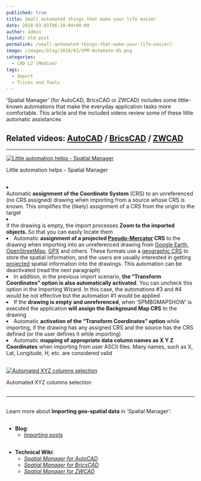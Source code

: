 ```yaml
---
published: true
title: Small automated things that make your life easier
date: 2018-03-01T06:19:04+00:00
author: admin
layout: old-post
permalink: /small-automated-things-that-make-your-life-easier/
image: /images/blog/2018/02/SPM-Automate-85.png
categories:
  - CAD L2 (Medium)
tags:
  - Import
  - Tricks and Tools
---
```

<p>
  &#8216;Spatial Manager&#8217; (for AutoCAD, BricsCAD or ZWCAD) includes some little-known automations that make the everyday application tasks more comfortable. This article and the included videos review some of these little automatic assistances
</p>

<p>
  <!--more-->
</p>

<h2>
  Related videos: <span><a href="https://youtu.be/oSKPE9yezi0?rel=0" target="_blank" rel="nofollow"><span>AutoCAD</span></a> </span>/ <span><a href="https://youtu.be/n0x1CF7tXQY?rel=0" target="_blank" rel="nofollow"><span>BricsCAD</span></a> </span>/ <span><a href="https://youtu.be/wTbDU-xcc6c?rel=0" target="_blank" rel="nofollow"><span>ZWCAD</span></a></span>
</h2>

* * *

<div>
  <a href="/images/blog/2018/02/Little-automation-helps-Spatial-Manager.png" target="_blank" rel="nofollow"><img src="/images/blog/2018/02/Little-automation-helps-Spatial-Manager-1024x535.png" alt="Little automation helps - Spatial Manager" width="625" height="327" srcset="/images/blog/2018/02/Little-automation-helps-Spatial-Manager-1024x535.png 1024w, /images/blog/2018/02/Little-automation-helps-Spatial-Manager-300x157.png 300w, /images/blog/2018/02/Little-automation-helps-Spatial-Manager-768x401.png 768w, /images/blog/2018/02/Little-automation-helps-Spatial-Manager-624x326.png 624w, /images/blog/2018/02/Little-automation-helps-Spatial-Manager.png 1280w" sizes="(max-width: 625px) 100vw, 625px" /></a>
  
  <p>
    Little automation helps &#8211; Spatial Manager
  </p>
</div>

<h2>
</h2>

<li>
  <div>
    Automatic<strong> assignment of the Coordinate System</strong> (CRS) to an unreferenced (no CRS assigned) drawing when importing from a source whose CRS is known. This simplifies the (likely) assignment of a CRS from the origin to the target
  </div>
</li>

<li>
  <div>
    If the drawing is empty, the import processes <strong>Zoom to the imported objects. </strong>So that you can easily locate them
  </div>
</li>

<li>
  Automatic <strong>assignment of a projected <span><a href="https://en.wikipedia.org/wiki/Web_Mercator" target="_blank" rel="nofollow">Pseudo-Mercator</a></span> CRS</strong> to the drawing when importing into an unreferenced drawing from <span><a href="https://en.wikipedia.org/wiki/Google_Earth" target="_blank" rel="nofollow">Google Earth,</a></span>  <span><span><a href="https://en.wikipedia.org/wiki/OpenStreetMap" target="_blank" rel="nofollow">OpenStreetMap</a></span></span>, <span><a href="https://en.wikipedia.org/wiki/GPS_Exchange_Format" target="_blank" rel="nofollow">GPX</a></span> and others. These formats use a <span><a href="https://en.wikipedia.org/wiki/Geographic_coordinate_system#Geographic_latitude_and_longitude" target="_blank" rel="nofollow">geographic CRS</a></span> to store the spatial information, and the users are usually interested in getting <span><a href="https://en.wikipedia.org/wiki/Geographic_coordinate_system#Map_projection" target="_blank" rel="nofollow">projected</a></span> spatial information into the drawings. This automation can be deactivated (read the next paragraph)
</li>
<li>
  In addition, in the previous import scenario, <strong>the &#8220;Transform Coordinates&#8221; option is also automatically activated</strong>. You can uncheck this option in the Importing Wizard. In this case, the automations #3 and #4 would be not effective but the automation #1 would be applied
</li>
<li>
  If the <strong>drawing is empty and unreferenced</strong>, when &#8216;SPMBGMAPSHOW&#8217; is executed the application <strong>will assign the Background Map CRS</strong> to the drawing
</li>
<li>
  Automatic <strong>activation of the &#8220;Transform Coordinates&#8221; option</strong> while importing, if the drawing has any assigned CRS and the source has the CRS defined (or the user defines it while importing)
</li>
<li>
  Automatic <strong>mapping of appropriate data column names as X Y Z Coordinates</strong> when importing from user ASCII files. Many names, such as X, Lat, Longitude, H, etc. are considered valid
</li>

<h2>
</h2>

<div>
  <a href="/images/blog/2018/02/Automated-XYZ-columns-selection.png" target="_blank" rel="nofollow"><img src="/images/blog/2018/02/Automated-XYZ-columns-selection-300x247.png" alt="Automated XYZ columns selection" width="450" height="370" srcset="/images/blog/2018/02/Automated-XYZ-columns-selection-300x247.png 300w, /images/blog/2018/02/Automated-XYZ-columns-selection.png 563w" sizes="(max-width: 450px) 100vw, 450px" /></a>
  
  <p>
    Automated XYZ columns selection
  </p>
</div>

## 

* * *

<h2>
</h2>

<p>
  Learn more about <strong>Importing geo-spatial data</strong> in &#8216;Spatial Manager&#8217;:
</p>

## 

  * **Blog**: 
      * _<span><span><a href="http://www.spatialmanager.com/tag/import/" target="_blank" rel="nofollow">Importing posts</a></span></span>_

## 

  * **Technical Wiki**: 
      * _<span><a href="http://wiki.spatialmanager.com/index.php/Spatial_Manager™_for_AutoCAD_-_FAQs:_Import" target="_blank" rel="nofollow">Spatial Manager for AutoCAD</a></span>_
      * _<span><a href="http://wiki.spatialmanager.com/index.php/Spatial_Manager™_for_BricsCAD_-_FAQs:_Import" target="_blank" rel="nofollow">Spatial Manager for BricsCAD</a></span>_
      * _<span><a href="http://wiki.spatialmanager.com/index.php/Spatial_Manager™_for_ZWCAD_-_FAQs:_Import" target="_blank" rel="nofollow">Spatial Manager for ZWCAD</a></span>_<span><br /> </span>
